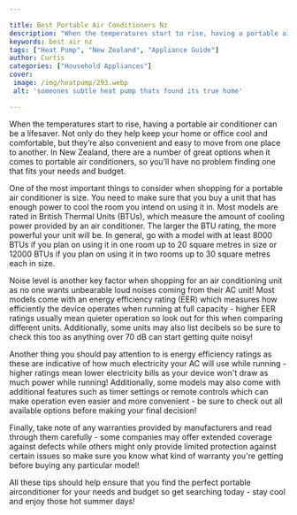 ```yaml
---

title: Best Portable Air Conditioners Nz
description: "When the temperatures start to rise, having a portable air conditioner can be a lifesaver. Not only do they help keep your home or...you wont regret reading on"
keywords: best air nz
tags: ["Heat Pump", "New Zealand", "Appliance Guide"]
author: Curtis
categories: ["Household Appliances"]
cover: 
 image: /img/heatpump/293.webp
 alt: 'someones subtle heat pump thats found its true home'

---
```


When the temperatures start to rise, having a portable air conditioner can be a lifesaver. Not only do they help keep your home or office cool and comfortable, but they’re also convenient and easy to move from one place to another. In New Zealand, there are a number of great options when it comes to portable air conditioners, so you’ll have no problem finding one that fits your needs and budget.

One of the most important things to consider when shopping for a portable air conditioner is size. You need to make sure that you buy a unit that has enough power to cool the room you intend on using it in. Most models are rated in British Thermal Units (BTUs), which measure the amount of cooling power provided by an air conditioner. The larger the BTU rating, the more powerful your unit will be. In general, go with a model with at least 8000 BTUs if you plan on using it in one room up to 20 square metres in size or 12000 BTUs if you plan on using it in two rooms up to 30 square metres each in size.

Noise level is another key factor when shopping for an air conditioning unit as no one wants unbearable loud noises coming from their AC unit! Most models come with an energy efficiency rating (EER) which measures how efficiently the device operates when running at full capacity - higher EER ratings usually mean quieter operation so look out for this when comparing different units. Additionally, some units may also list decibels so be sure to check this too as anything over 70 dB can start getting quite noisy!

Another thing you should pay attention to is energy efficiency ratings as these are indicative of how much electricity your AC will use while running - higher ratings mean lower electricity bills as your device won't draw as much power while running! Additionally, some models may also come with additional features such as timer settings or remote controls which can make operation even easier and more convenient - be sure to check out all available options before making your final decision! 

Finally, take note of any warranties provided by manufacturers and read through them carefully - some companies may offer extended coverage against defects while others might only provide limited protection against certain issues so make sure you know what kind of warranty you're getting before buying any particular model! 

 All these tips should help ensure that you find the perfect portable airconditioner for your needs and budget so get searching today - stay cool and enjoy those hot summer days!
